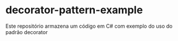 # decorator-pattern-example
Este repositório armazena um código em C# com exemplo do uso do padrão decorator
